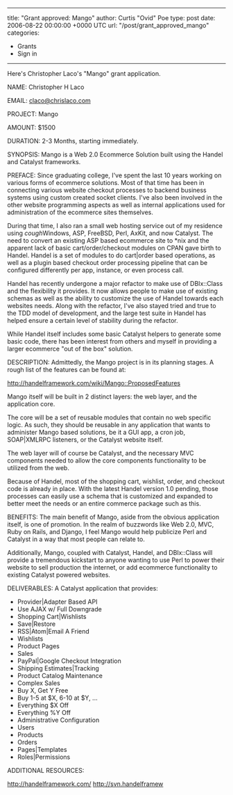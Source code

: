 
---
title: "Grant approved:  Mango"
author: Curtis "Ovid" Poe
type: post
date: 2006-08-22 00:00:00 +0000 UTC
url: "/post/grant_approved_mango"
categories:
 - Grants
 - Sign in

---

Here's Christopher Laco's "Mango" grant application.

NAME:
Christopher H Laco

EMAIL:
claco@chrislaco.com

PROJECT:
Mango

AMOUNT:
$1500

DURATION:
2-3 Months, starting immediately.

SYNOPSIS:
Mango is a Web 2.0 Ecommerce Solution built using the Handel and Catalyst
frameworks.

PREFACE:
Since graduating college, I've spent the last 10 years working on various
forms of ecommerce solutions. Most of that time has been in connecting
various website checkout processes to backend business systems using
custom created socket clients. I've also been involved in the other website
programming aspects as well as internal applications used for administration
of the ecommerce sites themselves.

During that time, I also ran a small web hosting service out of my residence
using *cough*Windows, ASP, FreeBSD, Perl, AxKit, and now Catalyst. The need
to convert an existing ASP based ecommerce site to *nix and the apparent
lack of basic cart/order/checkout modules on CPAN gave birth to Handel.
Handel is a set of modules to do cart|order based operations, as well as a
plugin based checkout order processing pipeline that can be configured
differently per app, instance, or even process call.

Handel has recently undergone a major refactor to make use of DBIx::Class
and the flexibility it provides. It now allows people to make use of
existing schemas as well as the ability to customize the use of Handel
towards each websites needs. Along with the refactor, I've also stayed tried
and true to the TDD model of development, and the large test suite in Handel
has helped ensure a certain level of stability during the refactor.

While Handel itself includes some basic Catalyst helpers to generate some
basic code, there has been interest from others and myself in providing a
larger ecommerce "out of the box" solution.

DESCRIPTION:
Admittedly, the Mango project is in its planning stages. A rough list of
the features can be found at:

http://handelframework.com/wiki/Mango::ProposedFeatures

Mango itself will be built in 2 distinct layers: the web layer, and the
application core.

The core will be a set of reusable modules that contain no web specific
logic. As such, they should be reusable in any application that wants to
administer Mango based solutions, be it a GUI app, a cron job, SOAP|XMLRPC
listeners, or the Catalyst website itself.

The web layer will of course be Catalyst, and the necessary MVC components
needed to allow the core components functionality to be utilized from the
web.

Because of Handel, most of the shopping cart, wishlist, order, and checkout
code is already in place. With the latest Handel version 1.0 pending, those
processes can easily use a schema that is customized and expanded to better
meet the needs or an entire commerce package such as this.

BENEFITS:
The main benefit of Mango, aside from the obvious application itself, is one
of promotion. In the realm of buzzwords like Web 2.0, MVC, Ruby on Rails,
and Django, I feel Mango would help publicize Perl and Catalyst in a way
that most people can relate to.

Additionally, Mango, coupled with Catalyst, Handel, and DBIx::Class
will provide a tremendous kickstart to anyone wanting to use Perl to power
their website to sell production the internet, or add ecommerce
functionality to existing Catalyst powered websites.

DELIVERABLES:
A Catalyst application that provides:

* Provider|Adapter Based API
* Use AJAX w/ Full Downgrade
* Shopping Cart|Wishlists
* Save|Restore
* RSS|Atom|Email A Friend
* Wishlists
* Product Pages
* Sales
* PayPal|Google Checkout Integration
* Shipping Estimates|Tracking
* Product Catalog Maintenance
* Complex Sales
* Buy X, Get Y Free
* Buy 1-5 at $X, 6-10 at $Y, ...
* Everything $X Off
* Everything %Y Off
* Administrative Configuration
* Users
* Products
* Orders
* Pages|Templates
* Roles|Permissions

ADDITIONAL RESOURCES:

http://handelframework.com/
http://svn.handelframew